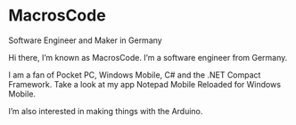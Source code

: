 # MacrosCode
Software Engineer and Maker in Germany

Hi there, I’m known as MacrosCode. I’m a software engineer from Germany.

I am a fan of Pocket PC, Windows Mobile, C# and the .NET Compact Framework.
Take a look at my app Notepad Mobile Reloaded for Windows Mobile.

I’m also interested in making things with the Arduino.



<!---
MacrosCode/MacrosCode is a ✨ special ✨ repository because its `README.md` (this file) appears on your GitHub profile.
You can click the Preview link to take a look at your changes.
--->
